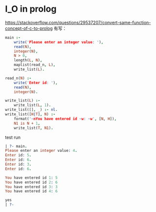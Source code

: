 # I_O in prolog


https://stackoverflow.com/questions/29537207/convert-same-function-concept-of-c-to-prolog 有写：





```prolog
main :-
    write('Please enter an integer value: '),
    read(N),
    integer(N),
    N > 0,
    length(L, N),
    maplist(read_n, L),
    write_list(L).

read_n(N) :-
    write('Enter id: '),
    read(N),
    integer(N).

write_list(L) :-
    write_list(L, 1).
write_list([], _) :- nl.
write_list([H|T], N) :-
    format('~nYou have entered id ~w: ~w', [N, H]),
    N1 is N + 1,
    write_list(T, N1).
```

test run

```prolog
| ?- main.
Please enter an integer value: 4.
Enter id: 5.
Enter id: 6.
Enter id: 3.
Enter id: 6.

You have entered id 1: 5
You have entered id 2: 6
You have entered id 3: 3
You have entered id 4: 6

yes
| ?-
```
















